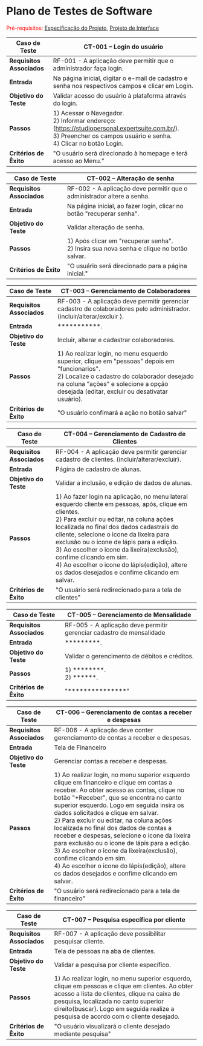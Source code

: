 # Plano de Testes de Software

<span style="color:red">Pré-requisitos: <a href="2-Especificação do Projeto.md"> Especificação do Projeto</a></span>, <a href="3-Projeto de Interface.md"> Projeto de Interface</a>

|Caso de Teste |CT-001 – Login do usuário |
|--------------------|-----------------------------------------------------------------------------------------------------------------------|
|**Requisitos Associados** | RF-001 - A aplicação deve permitir que o administrador faça login.|
|**Entrada** | Na página inicial, digitar o e-mail de cadastro e senha nos respectivos campos e clicar em Login. |
|**Objetivo do Teste** | Validar acesso do usuário à plataforma através do login. |
|**Passos** | 1) Acessar o Navegador. <br>2) Informar endereço: (https://studiopersonal.expertsuite.com.br/). <br>3) Preencher os campos usuário e senha.<br>4) Clicar no botão Login. |
|**Critérios de Êxito** | "O usuário será direcionado à homepage e terá acesso ao Menu." |

|Caso de Teste |CT-002 – Alteração de senha |
|--------------------|-----------------------------------------------------------------------------------------------------------------------|
|**Requisitos Associados** | RF-002 - A aplicação deve permitir que o administrador altere a senha.|
|**Entrada** | Na página inicial, ao fazer login, clicar no botão "recuperar senha". |
|**Objetivo do Teste** | Validar alteração de senha. |
|**Passos** | 1) Após clicar em "recuperar senha". <br>2) Insira sua nova senha e clique no botão salvar.
|**Critérios de Êxito** | "O usuário será direcionado para a página inicial." |

|Caso de Teste |CT-003 – Gerenciamento de Colaboradores |
|--------------------|-----------------------------------------------------------------------------------------------------------------------|
|**Requisitos Associados** | RF-003 - A aplicação deve permitir gerenciar cadastro de colaboradores pelo administrador. (incluir/alterar/excluir ).|
|**Entrada** | ***********. |
|**Objetivo do Teste** | Incluir, alterar e cadastrar colaboradores. |
|**Passos** | 1) Ao realizar login, no menu esquerdo superior, clique em "pessoas" depois em "funcionarios". <br>2) Localize o cadastro do colaborador desejado na coluna "ações" e solecione a opção desejada (editar, excluir ou desativatar usuário).
|**Critérios de Êxito** | "O usuário confimará a ação no botão salvar" |

|Caso de Teste |CT-004 – Gerenciamento de Cadastro de Clientes |
|--------------------|-----------------------------------------------------------------------------------------------------------------------|
|**Requisitos Associados** | RF-004 - A aplicação deve permitir gerenciar cadastro de clientes. (incluir/alterar/excluir).|
|**Entrada** | Página de cadastro de alunas. |
|**Objetivo do Teste** | Validar a inclusão, e edição de dados de alunas.|
|**Passos** | 1) Ao fazer login na aplicação, no menu lateral esquerdo cliente em pessoas, após, clique em clientes. <br>2) Para excluir ou editar, na coluna ações localizada no final dos dados cadastrais do cliente, selecione o icone da lixeira para exclusão ou o icone de lápis para a edição. <br>3) Ao escolher o icone da lixeira(exclusão), confime clicando em sim. <br>4) Ao escolher o icone do lápis(edição), altere os dados desejados e confime clicando em salvar.
|**Critérios de Êxito** | "O usuário será redirecionado para a tela de clientes" |

|Caso de Teste |CT-005 – Gerenciamento de Mensalidade|
|--------------------|-----------------------------------------------------------------------------------------------------------------------|
|**Requisitos Associados** | RF-005 - 	A aplicação deve permitir gerenciar cadastro de mensalidade|
|**Entrada** | *********. |
|**Objetivo do Teste** | Validar o gerencimento de débitos e créditos. |
|**Passos** | 1) ********. <br>2) ******.
|**Critérios de Êxito** | "***************" |

|Caso de Teste |CT-006 – Gerenciamento de contas a receber e despesas |
|--------------------|-----------------------------------------------------------------------------------------------------------------------|
|**Requisitos Associados** | RF-006 - 	A aplicação deve conter gerenciamento de contas a receber e despesas.|
|**Entrada** | Tela de Financeiro |
|**Objetivo do Teste** | Gerenciar contas a receber e despesas. |
|**Passos** | 1) Ao realizar login, no menu superior esquerdo clique em financeiro e clique em contas a receber. Ao obter acesso as contas, clique no botão "+Receber", que se encontra no canto superior esquerdo. Logo em seguida insira os dados solicitados e clique em salvar. <br>2) Para excluir ou editar, na coluna ações localizada no final dos dados de contas a receber e despesas, selecione o icone da lixeira para exclusão ou o icone de lápis para a edição. <br>3) Ao escolher o icone da lixeira(exclusão), confime clicando em sim. <br>4) Ao escolher o icone do lápis(edição), altere os dados desejados e confime clicando em salvar.
|**Critérios de Êxito** | "O usuário será redirecionado para a tela de financeiro" |

|Caso de Teste |CT-007 – Pesquisa específica por cliente |
|--------------------|-----------------------------------------------------------------------------------------------------------------------|
|**Requisitos Associados** | RF-007 - A aplicação deve possibilitar pesquisar cliente.|
|**Entrada** | Tela de pessoas na aba de clientes. |
|**Objetivo do Teste** | Validar a pesquisa por cliente específico. |
|**Passos** | 1) Ao realizar login, no menu superior esquerdo, clique em pessoas e clique em clientes. Ao obter acesso a lista de clientes, clique na caixa de pesquisa, localizada no canto superior direito(buscar). Logo em seguida realize a pesquisa de acordo com o cliente desejado.
|**Critérios de Êxito** | "O usuário visualizará o cliente desejado mediante pesquisa" |
